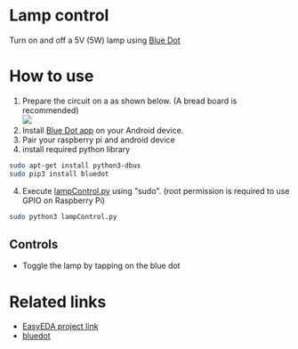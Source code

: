 # Lamp control
Turn on and off a 5V (5W) lamp using [Blue Dot](http://bluedot.readthedocs.io/)

# How to use
1. Prepare the circuit on a as shown below. (A bread board is recommended)<br>
![](https://easyeda.com/normal/Lamp_Control-2baa493a78684549bfac874557bcf130) 
2. Install [Blue Dot app](https://play.google.com/store/apps/details?id=com.stuffaboutcode.bluedot)
on your Android device.
3. Pair your raspberry pi and android device
4. install required python library
``` bash
sudo apt-get install python3-dbus
sudo pip3 install bluedot
```
4. Execute [lampControl.py](lampControl.py) using "sudo". (root 
permission is required to use GPIO on Raspberry Pi)
``` bash
sudo python3 lampControl.py
```

## Controls
- Toggle the lamp by tapping on the blue dot

# Related links
- [EasyEDA project link](https://easyeda.com/Darren-Chang/Lamp_Remote_Switch-aba127b5ec6b46fb83a39d7437656e39) <br>
- [bluedot](http://bluedot.readthedocs.io/en/latest/gettingstarted.html)